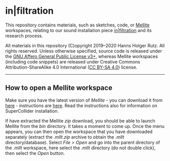 # in|filtration

This repository contains materials, such as sketches, code, or [Mellite](https://sciss.de/mellite) workspaces,
relating to our sound installation piece [in|filtration](https://www.researchcatalogue.net/view/711664/711665)
and its research process.

All materials in this repository (C)opyright 2019&ndash;2020 Hanns Holger Rutz. All rights reserved.
Unless otherwise specified, source code is released under the [GNU Affero General Public License v3+](http://www.gnu.org/licenses/agpl-3.0.txt),
 whereas Mellite workspaces (including code snippets) are released under Creative Commons Attribution-ShareAlike 4.0 International
([CC BY-SA 4.0](https://creativecommons.org/licenses/by-sa/4.0/)) license.

---

## How to open a Mellite workspace

Make sure you have the latest version of _Mellite_ - you can download it from [here](https://archive.org/download/Mellite) - 
instructions are [here](https://www.sciss.de/mellite/#download-and-run). Read the instructions also for information on SuperCollider installation.

If have extracted the Mellite _zip_ download, you should be able to launch Mellite from the _bin_ directory. It takes a moment to come up. 
Once the menu appears, you can then open the workspace that you have downloaded separately (extract the _.mllt.zip_ archive to obtain 
the _.mllt_ directory/database). Select _File > Open_ and go into the parent directory of the _.mllt_ workspace, here select the _.mllt_
directory (do not double click), then select the _Open_ button.
